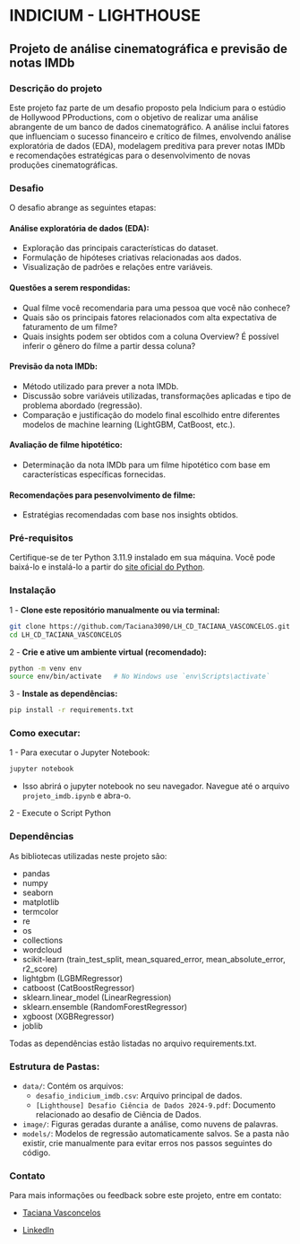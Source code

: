 # **INDICIUM - LIGHTHOUSE**

## **Projeto de análise cinematográfica e previsão de notas IMDb**

### **Descrição do projeto**
Este projeto faz parte de um desafio proposto pela Indicium para o estúdio de Hollywood PProductions, com o objetivo de realizar uma análise abrangente de um banco de dados cinematográfico. A análise inclui fatores que influenciam o sucesso financeiro e crítico de filmes, envolvendo análise exploratória de dados (EDA), modelagem preditiva para prever notas IMDb e recomendações estratégicas para o desenvolvimento de novas produções cinematográficas.

### **Desafio**
O desafio abrange as seguintes etapas:

#### **Análise exploratória de dados (EDA):**
- Exploração das principais características do dataset.
- Formulação de hipóteses criativas relacionadas aos dados.
- Visualização de padrões e relações entre variáveis.

#### **Questões a serem respondidas:**
- Qual filme você recomendaria para uma pessoa que você não conhece?
- Quais são os principais fatores relacionados com alta expectativa de faturamento de um filme?
- Quais insights podem ser obtidos com a coluna Overview? É possível inferir o gênero do filme a partir dessa coluna?

#### **Previsão da nota IMDb:**
- Método utilizado para prever a nota IMDb.
- Discussão sobre variáveis utilizadas, transformações aplicadas e tipo de problema abordado (regressão).
- Comparação e justificação do modelo final escolhido entre diferentes modelos de machine learning (LightGBM, CatBoost, etc.).

#### **Avaliação de filme hipotético:**
- Determinação da nota IMDb para um filme hipotético com base em características específicas fornecidas.

#### **Recomendações para pesenvolvimento de filme:**
- Estratégias recomendadas com base nos insights obtidos.

### **Pré-requisitos**
Certifique-se de ter Python 3.11.9 instalado em sua máquina. Você pode baixá-lo e instalá-lo a partir do [site oficial do Python](https://www.python.org/downloads/release/python-3119/).

### **Instalação**

1 - **Clone este repositório manualmente ou via terminal:**
```bash
git clone https://github.com/Taciana3090/LH_CD_TACIANA_VASCONCELOS.git
cd LH_CD_TACIANA_VASCONCELOS
```

2 - **Crie e ative um ambiente virtual (recomendado):**
```bash
python -m venv env
source env/bin/activate   # No Windows use `env\Scripts\activate`
```

3 - **Instale as dependências:**
```bash
pip install -r requirements.txt
```

### **Como executar:**

1 - Para executar o Jupyter Notebook:
```bash
jupyter notebook
```
- Isso abrirá o jupyter notebook no seu navegador. Navegue até o arquivo `projeto_imdb.ipynb` e abra-o.

2 - Execute o Script Python

### **Dependências**
As bibliotecas utilizadas neste projeto são:

- pandas
- numpy
- seaborn
- matplotlib
- termcolor
- re
- os
- collections
- wordcloud
- scikit-learn (train_test_split, mean_squared_error, mean_absolute_error, r2_score)
- lightgbm (LGBMRegressor)
- catboost (CatBoostRegressor)
- sklearn.linear_model (LinearRegression)
- sklearn.ensemble (RandomForestRegressor)
- xgboost (XGBRegressor)
- joblib
  
Todas as dependências estão listadas no arquivo requirements.txt.

### **Estrutura de Pastas:**

- `data/`: Contém os arquivos:
  - `desafio_indicium_imdb.csv`: Arquivo principal de dados.
  - `[Lighthouse] Desafio Ciência de Dados 2024-9.pdf`: Documento relacionado ao desafio de Ciência de Dados.
- `image/`: Figuras geradas durante a análise, como nuvens de palavras.
- `models/`: Modelos de regressão automaticamente salvos. Se a pasta não existir, crie manualmente para evitar erros nos passos seguintes do código.



### **Contato**

Para mais informações ou feedback sobre este projeto, entre em contato:

-  [Taciana Vasconcelos](taciana3090@gmail.com)

- [LinkedIn](https://www.linkedin.com/in/taciana-v-44a929217/)





